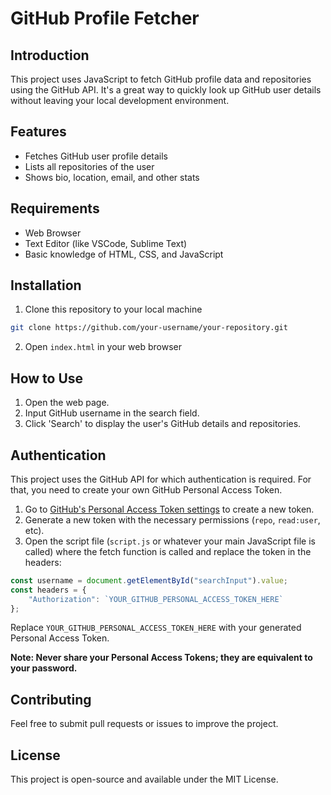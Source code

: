 # GitHub Profile Fetcher

## Introduction

This project uses JavaScript to fetch GitHub profile data and repositories using the GitHub API. It's a great way to quickly look up GitHub user details without leaving your local development environment.

## Features

- Fetches GitHub user profile details
- Lists all repositories of the user
- Shows bio, location, email, and other stats

## Requirements

- Web Browser
- Text Editor (like VSCode, Sublime Text)
- Basic knowledge of HTML, CSS, and JavaScript

## Installation

1. Clone this repository to your local machine
```bash
git clone https://github.com/your-username/your-repository.git
```

2. Open `index.html` in your web browser

## How to Use

1. Open the web page.
2. Input GitHub username in the search field.
3. Click 'Search' to display the user's GitHub details and repositories.

## Authentication

This project uses the GitHub API for which authentication is required. For that, you need to create your own GitHub Personal Access Token.

1. Go to [GitHub's Personal Access Token settings](https://github.com/settings/tokens) to create a new token.
2. Generate a new token with the necessary permissions (`repo`, `read:user`, etc).
3. Open the script file (`script.js` or whatever your main JavaScript file is called) where the fetch function is called and replace the token in the headers:

```javascript
const username = document.getElementById("searchInput").value;
const headers = {
    "Authorization": `YOUR_GITHUB_PERSONAL_ACCESS_TOKEN_HERE`
};
```

Replace `YOUR_GITHUB_PERSONAL_ACCESS_TOKEN_HERE` with your generated Personal Access Token.

**Note: Never share your Personal Access Tokens; they are equivalent to your password.**

## Contributing

Feel free to submit pull requests or issues to improve the project.

## License

This project is open-source and available under the MIT License.

